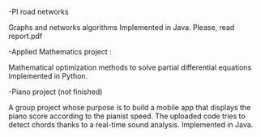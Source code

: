 
-PI road networks

Graphs and networks algorithms
Implemented in Java.
Please, read report.pdf


-Applied Mathematics project :

Mathematical optimization methods to solve partial differential equations
Implemented in Python.


-Piano project (not finished)

A group project whose purpose is to build a mobile app that displays the piano score according to the pianist speed.
The uploaded code tries to detect chords thanks to a real-time sound analysis. Implemented in Java.
